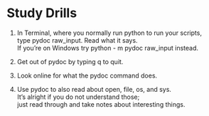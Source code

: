 # Study Drills
 1. In Terminal, where you normally run python to run your scripts,   
 type pydoc raw_input. Read what it says.   
 If you’re on Windows try python - m pydoc raw_input instead.

 2. Get out of pydoc by typing q to quit.

 3. Look online for what the pydoc command does.

 4. Use pydoc to also read about open, file, os, and sys.   
  It’s alright if you do not understand those;   
  just read through and take notes about interesting things.
